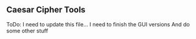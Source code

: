 ## Caesar Cipher Tools
ToDo: I need to update this file...
I need to finish the GUI versions
And do some other stuff

